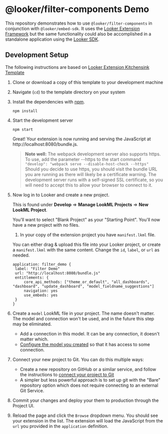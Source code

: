 # @looker/filter-components Demo

This repository demonstrates how to use `@looker/filter-components` in conjunction with `@looker/embed-sdk`. It uses the [Looker Extension Framework](https://cloud.google.com/looker/docs/data-modeling/extension-framework/extension-framework-intro) but the same functionality could also be accomplished in a standalone application using the [Looker SDK](https://cloud.google.com/looker/docs/reference/api-and-integration/api-sdk).

## Development Setup

The following instructions are based on [Looker Extension Kitchensink Template](https://github.com/looker-open-source/extension-template-kitchensink)

1. Clone or download a copy of this template to your development machine

2. Navigate (`cd`) to the template directory on your system

3. Install the dependencies with [npm](https://www.npmjs.com/).

   ```
   npm install
   ```

4. Start the development server

   ```
   npm start
   ```

   Great! Your extension is now running and serving the JavaScript at http://localhost:8080/bundle.js.

   > **Note well:** The webpack development server also supports https. To use, add the parameter --https to the start command
   > `"develop": "webpack serve --disable-host-check --https"`
   > Should you decide to use https, you should visit the bundle URL you are running as there will likely be a certificate warning. The development server runs with a self-signed SSL certificate, so you will need to accept this to allow your browser to connect to it.

5. Now log in to Looker and create a new project.

   This is found under **Develop** => **Manage LookML Projects** => **New LookML Project**.

   You'll want to select "Blank Project" as your "Starting Point". You'll now have a new project with no files.

   1. In your copy of the extension project you have `manifest.lkml` file.

   You can either drag & upload this file into your Looker project, or create a `manifest.lkml` with the same content. Change the `id`, `label`, or `url` as needed.

   ```
   application: filter_demo {
    label: "Filter Demo"
    url: "http://localhost:8080/bundle.js"
    entitlements: {
        core_api_methods: ["theme_or_default", "all_dashboards", "dashboard", "update_dashboard", "model_fieldname_suggestions"]
        navigation: yes
        use_embeds: yes
    }
   }
   ```

6. Create a `model` LookML file in your project. The name doesn't matter. The model and connection won't be used, and in the future this step may be eliminated.

   - Add a connection in this model. It can be any connection, it doesn't matter which.
   - [Configure the model you created](https://cloud.google.com/looker/docs/data-modeling/getting-started/create-projects#configuring_a_model) so that it has access to some connection.

7. Connect your new project to Git. You can do this multiple ways:

   - Create a new repository on GitHub or a similar service, and follow the instructions to [connect your project to Git](https://cloud.google.com/looker/docs/data-modeling/getting-started/setting-up-git-connection)
   - A simpler but less powerful approach is to set up git with the "Bare" repository option which does not require connecting to an external Git Service.

8. Commit your changes and deploy your them to production through the Project UI.

9. Reload the page and click the `Browse` dropdown menu. You should see your extension in the list. The extension will load the JavaScript from the `url` you provided in the `application` definition.

